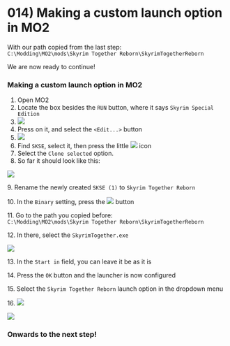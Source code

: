 # 014) Making a custom launch option in MO2

With our path copied from the last step:\
`C:\Modding\MO2\mods\Skyrim Together Reborn\SkyrimTogetherReborn`

We are now ready to continue!

### Making a custom launch option in MO2

1. Open MO2
2. Locate the box besides the `RUN` button, where it says `Skyrim Special Edition`
3. ![](https://shx.is/5BlyHKvpG.png)
4. Press on it, and select the `<Edit...>` button
5. ![](https://shx.is/5Blz2zZdv.png)
6. Find `SKSE`, select it, then press the little ![](https://shx.is/5BlzJrBxo.png) icon
7. Select the `Clone selected` option.
8. So far it should look like this:

![](https://shx.is/5BlA68CY7.gif)

9\. Rename the newly created `SKSE (1)` to `Skyrim Together Reborn`

10\. In the `Binary` setting, press the ![](https://shx.is/5BlAvYz\_D.png) button

11\. Go to the path you copied before:\
`C:\Modding\MO2\mods\Skyrim Together Reborn\SkyrimTogetherReborn`

12\. In there, select the `SkyrimTogether.exe`

![](https://shx.is/5BlASkBkY.png)

13\. In the `Start in` field, you can leave it be as it is

14\. Press the `OK` button and the launcher is now configured

15\. Select the `Skyrim Together Reborn` launch option in the dropdown menu

16\. ![](https://shx.is/5BlCrEk1H.png)

![](https://shx.is/5BlC7XaC1.gif)

### Onwards to the next step!
